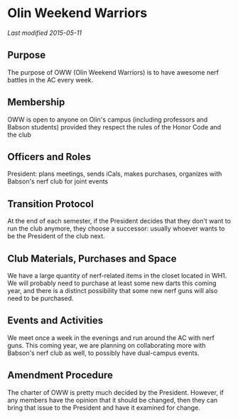 # Olin Weekend Warriors 
*Last modified 2015-05-11*

## Purpose

The purpose of OWW (Olin Weekend Warriors) is to have awesome nerf battles in the AC every week.

## Membership

OWW is open to anyone on Olin's campus (including professors and Babson students) provided they respect the rules of the Honor Code and the club

## Officers and Roles

President: plans meetings, sends iCals, makes purchases, organizes with Babson's nerf club for joint events

## Transition Protocol

At the end of each semester, if the President decides that they don't want to run the club anymore, they choose a successor: usually whoever wants to be the President of the club next.

## Club Materials, Purchases and Space

We have a large quantity of nerf-related items in the closet located in WH1. We will probably need to purchase at least some new darts this coming year, and there is a distinct possibility that some new nerf guns will also need to be purchased.

## Events and Activities

We meet once a week in the evenings and run around the AC with nerf guns. This coming year, we are planning on collaborating more with Babson's nerf club as well, to possibly have dual-campus events.

## Amendment Procedure

The charter of OWW is pretty much decided by the President. However, if any members have the opinion that it should be changed, then they can bring that issue to the President and have it examined for change.
